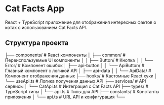 ﻿# Cat Facts App

React + TypeScript приложение для отображения интересных фактов о котах с использованием Cat Facts API.

## Структура проекта
├── components/ # React компоненты
│ ├── common/ # Переиспользуемые UI компоненты
│ │ ├── Button/ # Кнопка
│ │ └── Error/ # Компонент ошибок
│ ├── api-button
│ │ └── ApiButton/ # Главный компонент с логикой API
│ ├── api-data
│ │ └── ApiData/ # Компонент отображения данных
├── hooks/ # Кастомные React хуки
│ └── useApi.ts # Логика получения данных API
├── services/ # API сервисы
│ └── CatApi.ts # Интеграция с Cat Facts API
├── types/ # TypeScript типы
│ └── api.ts # Типы для API
├── constants/ # Константы приложения
│ └── api.ts # URL API и конфигурация
└── 